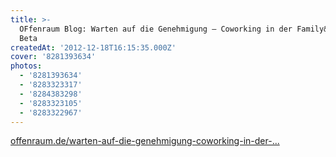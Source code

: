 ```yaml
---
title: >-
  OFfenraum Blog: Warten auf die Genehmigung – Coworking in der Family&Friends
  Beta
createdAt: '2012-12-18T16:15:35.000Z'
cover: '8281393634'
photos:
  - '8281393634'
  - '8283323317'
  - '8284383298'
  - '8283323105'
  - '8283322967'
---
```


[offenraum.de/warten-auf-die-genehmigung-coworking-in-der-...](http://offenraum.de/warten-auf-die-genehmigung-coworking-in-der-familyfriends-beta/#post)

